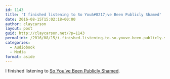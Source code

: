 ```yaml
---
id: 1143
title: 'I finished listening to So You&#8217;ve Been Publicly Shamed'
date: 2016-08-15T15:02:18+00:00
author: claycarson
layout: post
guid: http://claycarson.net/?p=1143
permalink: /2016/08/15/i-finished-listening-to-so-youve-been-publicly-shamed/
categories:
  - Audiobook
  - Media
format: aside
---
```

I finished listening to [So You&#8217;ve Been Publicly Shamed](http://amazon.com/exec/obidos/ASIN/1594487138/claycarson0c-20).